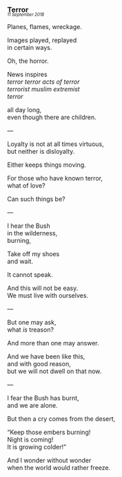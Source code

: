 ### Terror
<p style="margin:0; margin-top: -1.25rem">
  <em>
    <small><small>11 September 2018</small></small>
  </em>
</p>

Planes, flames, wreckage.  

Images played, replayed  
in certain ways.  

Oh, the horror.  

News inspires  
*terror terror acts of terror  
terrorist muslim extremist  
terror*  

all day long,  
even though there are children.  

—

Loyalty is not at all times virtuous,  
but neither is disloyalty.  

Either keeps things moving.  

For those who have known terror,  
what of love?  

Can such things be?  

—

I hear the Bush  
in the wilderness,  
burning,  

Take off my shoes  
and wait.  

It cannot speak.  

And this will not be easy.  
We must live with ourselves.  

—

But one may ask,  
what *is* treason?  

And more than one may answer.  

And we have been like this,  
and with good reason,  
but we will not dwell on that now.  

—

I fear the Bush has burnt,  
and we are alone.  

But then a cry comes from the desert,  

“Keep those embers burning!  
Night is coming!  
It is growing colder!”  

And I wonder without wonder  
when the world would rather freeze.  
